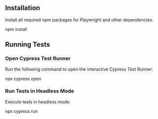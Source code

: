 ## Installation
Install all required npm packages for Playwright and other dependencies.

npm install

## Running Tests
### Open Cypress Test Runner
Run the following command to open the interactive Cypress Test Runner:

npx cypress open


### Run Tests in Headless Mode
Execute tests in headless mode:

npx cypress run